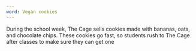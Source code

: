 ```yaml
---
word: Vegan cookies
---
```


  During the school week, The Cage sells cookies made with bananas, oats, and chocolate chips. These cookies go fast, so students rush to The Cage after classes to make sure they can get one
